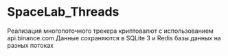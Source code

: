 # SpaceLab_Threads
Реализация многопоточного трекера криптовалют с использованием api.binance.com
Данные сохраняются в SQLite 3 и Redis базы данных на разных потоках
